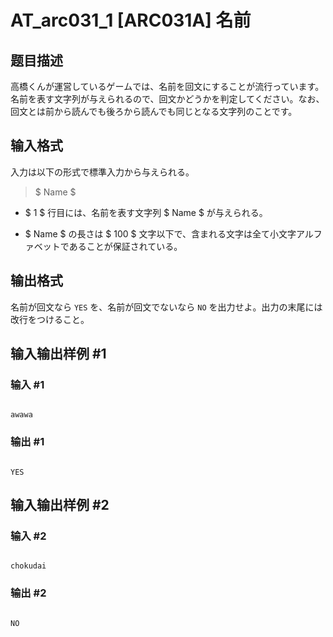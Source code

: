 # AT_arc031_1 [ARC031A] 名前

## 题目描述

[problemUrl]: https://atcoder.jp/contests/arc031/tasks/arc031_1

高橋くんが運営しているゲームでは、名前を回文にすることが流行っています。名前を表す文字列が与えられるので、回文かどうかを判定してください。なお、回文とは前から読んでも後ろから読んでも同じとなる文字列のことです。

## 输入格式

入力は以下の形式で標準入力から与えられる。

> $ Name $

- $ 1 $ 行目には、名前を表す文字列 $ Name $ が与えられる。
- $ Name $ の長さは $ 100 $ 文字以下で、含まれる文字は全て小文字アルファベットであることが保証されている。

## 输出格式

名前が回文なら `YES` を、名前が回文でないなら `NO` を出力せよ。出力の末尾には改行をつけること。

## 输入输出样例 #1

### 输入 #1

```
awawa
```

### 输出 #1

```
YES
```

## 输入输出样例 #2

### 输入 #2

```
chokudai
```

### 输出 #2

```
NO
```